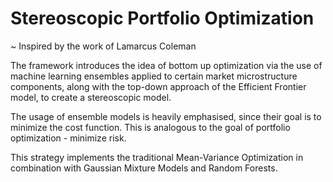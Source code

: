 # Stereoscopic Portfolio Optimization

~ Inspired by the work of Lamarcus Coleman

The framework introduces the idea of bottom up optimization via the use of machine learning ensembles applied to certain market microstructure components, along with the top-down approach of the Efficient Frontier model, to create a stereoscopic model.

The usage of ensemble models is heavily emphasised, since their goal is to minimize the cost function. This is analogous to the goal of portfolio optimization - minimize risk.

This strategy implements the traditional Mean-Variance Optimization in combination with Gaussian Mixture Models and Random Forests.
